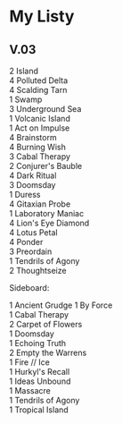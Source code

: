 # My Listy


## V.03

2 Island  
4 Polluted Delta  
4 Scalding Tarn  
1 Swamp  
3 Underground Sea  
1 Volcanic Island  
1 Act on Impulse  
4 Brainstorm  
4 Burning Wish  
3 Cabal Therapy  
2 Conjurer's Bauble  
4 Dark Ritual  
3 Doomsday  
1 Duress  
4 Gitaxian Probe  
1 Laboratory Maniac  
4 Lion's Eye Diamond  
4 Lotus Petal  
4 Ponder  
3 Preordain  
1 Tendrils of Agony  
2 Thoughtseize  


Sideboard:  

1 Ancient Grudge
1 By Force  
1 Cabal Therapy  
2 Carpet of Flowers   
1 Doomsday  
1 Echoing Truth  
2 Empty the Warrens  
1 Fire // Ice  
1 Hurkyl's Recall  
1 Ideas Unbound  
1 Massacre  
1 Tendrils of Agony  
1 Tropical Island  
